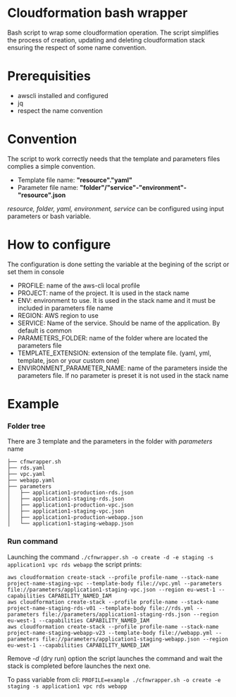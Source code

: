 Cloudformation bash wrapper
===========================

Bash script to wrap some cloudformation operation.
The script simplifies the process of creation, updating and deleting cloudformation stack ensuring the respect of some name convention.

# Prerequisities
* awscli installed and configured
* jq
* respect the name convention

# Convention
The script to work correctly needs that the template and parameters files complies a simple convention.

* Template file name: __"resource"."yaml"__
* Parameter file name: __"folder"/"service"-"environment"-"resource".json__

_resource, folder, yaml, environment, service_ can be configured using input parameters or bash variable.

# How to configure
The configuration is done setting the variable at the begining of the script or set them in console

* PROFILE: name of the aws-cli local profile
* PROJECT: name of the project. It is used in the stack name
* ENV: environment to use. It is used in the stack name and it must be included in parameters file name
* REGION: AWS region to use
* SERVICE: Name of the service. Should be name of the application. By default is common
* PARAMETERS_FOLDER: name of the folder where are located the parameters file
* TEMPLATE_EXTENSION: extension of the template file. (yaml, yml, template, json or your custom one)
* ENVIRONMENT_PARAMETER_NAME: name of the parameters inside the parameters file. If no parameter is preset it is not used in the stack name

# Example
### Folder tree
There are 3 template and the parameters in the folder with _parameters_ name
```
├── cfnwrapper.sh
├── rds.yaml
├── vpc.yaml
├── webapp.yaml
├── parameters
│   ├── application1-production-rds.json
│   ├── application1-staging-rds.json
│   ├── application1-production-vpc.json
│   ├── application1-staging-vpc.json
│   ├── application1-production-webapp.json
│   └── application1-staging-webapp.json
```
### Run command
Launching the command `./cfnwrapper.sh -o create -d -e staging -s application1 vpc rds webapp` the script prints:
```
aws cloudformation create-stack --profile profile-name --stack-name project-name-staging-vpc --template-body file://vpc.yml --parameters file://parameters/application1-staging-vpc.json --region eu-west-1 --capabilities CAPABILITY_NAMED_IAM
aws cloudformation create-stack --profile profile-name --stack-name project-name-staging-rds-v01 --template-body file://rds.yml --parameters file://parameters/application1-staging-rds.json --region eu-west-1 --capabilities CAPABILITY_NAMED_IAM
aws cloudformation create-stack --profile profile-name --stack-name project-name-staging-webapp-v23 --template-body file://webapp.yml --parameters file://parameters/application1-staging-webapp.json --region eu-west-1 --capabilities CAPABILITY_NAMED_IAM
```

Remove _-d_ (dry run) option the script launches the command and wait the stack is completed before launches the next one.

To pass variable from cli: `PROFILE=example ./cfnwrapper.sh -o create -e staging -s application1 vpc rds webapp`